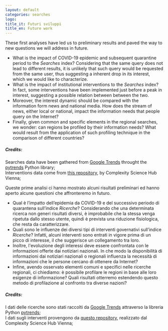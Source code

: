 ```yaml
---
layout: default
categories: searches
logo:
title_it: Futuri sviluppi
title_en: Future work
---
```



<div class="en">

<p>
These first analyses have led us to preliminary results and paved the way to new questions we will address in future.
<ul>
	<li>What is the impact of COVID-19 epidemic and subsequent quarantine period to the <i>Searches</i> index? Considering that the same query does not lead to different results, it is unlikely that such query would be requested from the same user, thus suggesting a inherent drop in its interest, which we would like to characterize. </li>
	<li>What is the impact of institutional interventions to the <i>Searches</i> index? In fact, some interventions have been implemented just before a peak in interest, suggesting a possible relation between between the two. </li>
	<li>Moreover, the interest dynamic should be compared with the information form news and national media. How does the stream of news, either local or national, impact the information needs that people query on the Internet? </li>
	<li>Finally, given common and specific elements in the regional searches, we wonder: can regions be profiled by their information needs? What would result from the application of such profiling technique in the comparison of different countries? </li>
</ul>
</p>

<h5>Credits:</h5>
<span class=""> Searches data have been gathered from <a href="https://trends.google.com">Google Trends</a> throught the <a href="https://github.com/GeneralMills/pytrends">pytrends</a> Python library;</span><br>
<span class=""> Interventions data come from <a href="http://covid19-interventions.com/">this repository</a>, by Complexity Science Hub Vienna;</span>

</div>

<div class="it">

<p>
Queste prime analisi ci hanno mostrato alcuni risultati preliminari ed hanno aperto alcune questioni che affronteremo in futuro.
<ul>
	<li>Qual è l’impatto dell’epidemia da COVID-19 e del successivo periodo di quarantena sull’indice <i>Ricerche</i>? Considerando che una determinata ricerca non generi risultati diversi, è improbabile che la stessa venga ripetuta dallo stesso utente, quindi è prevista una riduzione fisiologica, che resta da caratterizzare.</li>
	<li>Quali sono le influenze dei diversi tipi di interventi governativi sull’indice <i>Ricerche</i>? Infatti, alcuni interventi sono entrati in vigore prima di un picco di interesse, il che suggerisce un collegamento tra loro.</li>
	<li>Inoltre, l'evoluzione degli interessi deve essere confrontata con le informazioni offerte dai notiziari nazionali. In che modo la disponibilità di informazioni dai notiziari nazionali o regionali influenza la necessità di informazioni che le persone cercano di ottenere da Internet?</li>
	<li>Infine, avendo osservato elementi comuni e specifici nelle ricerche regionali, ci chiediamo: è possibile profilare le regioni in base alle loro esigenze di informazione? Quali risultati otterremo estendendo questo metodo di profilazione al confronto tra diverse nazioni?</li>
</ul>
</p>

<h5>Credits:</h5>
<span class = ""> I dati delle ricerche sono stati raccolti da <a href="https://trends.google.com">Google Trends</a> attraverso la libreria Python <a href = "https://github.com/ GeneralMills / pytrends ">pytrends</a>; </span> <br>
<span class = ""> I dati sugli interventi provengono da <a href="http://covid19-interventions.com/">questo repository</a>, realizzato dal Complexity Science Hub Vienna; </span>

</div>
